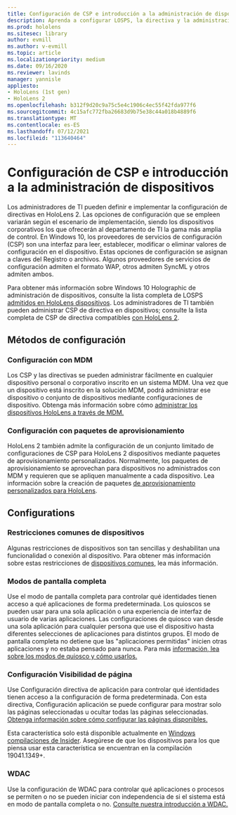 ```yaml
---
title: Configuración de CSP e introducción a la administración de dispositivos
description: Aprenda a configurar LOSPS, la directiva y la administración de dispositivos mediante mobile Administración de dispositivos paquetes de aprovisionamiento.
ms.prod: hololens
ms.sitesec: library
author: evmill
ms.author: v-evmill
ms.topic: article
ms.localizationpriority: medium
ms.date: 09/16/2020
ms.reviewer: lavinds
manager: yannisle
appliesto:
- HoloLens (1st gen)
- HoloLens 2
ms.openlocfilehash: b312f9d20c9a75c5e4c1906c4ec55f42fda977f6
ms.sourcegitcommit: 4c15afc772fba26683d9b75e38c44a018b4889f6
ms.translationtype: MT
ms.contentlocale: es-ES
ms.lasthandoff: 07/12/2021
ms.locfileid: "113640464"
---
```

# <a name="configure-csps-and-device-management-overview"></a>Configuración de CSP e introducción a la administración de dispositivos

Los administradores de TI pueden definir e implementar la configuración de directivas en HoloLens 2. Las opciones de configuración que se empleen variarán según el escenario de implementación, siendo los dispositivos corporativos los que ofrecerán al departamento de TI la gama más amplia de control. En Windows 10, los proveedores de servicios de configuración (CSP) son una interfaz para leer, establecer, modificar o eliminar valores de configuración en el dispositivo. Estas opciones de configuración se asignan a claves del Registro o archivos. Algunos proveedores de servicios de configuración admiten el formato WAP, otros admiten SyncML y otros admiten ambos.

Para obtener más información sobre Windows 10 Holographic de administración de dispositivos, consulte la lista completa de LOSPS [admitidos en HoloLens dispositivos](/windows/client-management/mdm/configuration-service-provider-reference#hololens).
Los administradores de TI también pueden administrar CSP de directiva en dispositivos; consulte la lista completa de CSP de directiva compatibles [con HoloLens 2](/windows/client-management/mdm/policy-csps-supported-by-hololens2).

## <a name="configuration-methods"></a>Métodos de configuración

### <a name="configure-with-mdm"></a>Configuración con MDM

Los CSP y las directivas se pueden administrar fácilmente en cualquier dispositivo personal o corporativo inscrito en un sistema MDM. Una vez que un dispositivo está inscrito en la solución MDM, podrá administrar ese dispositivo o conjunto de dispositivos mediante configuraciones de dispositivo. Obtenga más información sobre cómo [administrar los dispositivos HoloLens a través de MDM.](hololens-mdm-configure.md)

### <a name="configure-with-provisioning-packages"></a>Configuración con paquetes de aprovisionamiento

HoloLens 2 también admite la configuración de un conjunto limitado de configuraciones de CSP para HoloLens 2 dispositivos mediante paquetes de aprovisionamiento personalizados. Normalmente, los paquetes de aprovisionamiento se aprovechan para dispositivos no administrados con MDM y requieren que se apliquen manualmente a cada dispositivo. Lea información sobre la creación de paquetes [de aprovisionamiento personalizados para HoloLens](hololens-provisioning.md).

## <a name="configurations"></a>Configurations

### <a name="common-device-restrictions"></a>Restricciones comunes de dispositivos

Algunas restricciones de dispositivos son tan sencillas y deshabilitan una funcionalidad o conexión al dispositivo. Para obtener más información sobre estas restricciones de [dispositivos comunes,](hololens-common-device-restrictions.md) lea más información.

### <a name="kiosk-modes"></a>Modos de pantalla completa

Use el modo de pantalla completa para controlar qué identidades tienen acceso a qué aplicaciones de forma predeterminada. Los quioscos se pueden usar para una sola aplicación o una experiencia de interfaz de usuario de varias aplicaciones. Las configuraciones de quiosco van desde una sola aplicación para cualquier persona que use el dispositivo hasta diferentes selecciones de aplicaciones para distintos grupos. El modo de pantalla completa no detiene que las "aplicaciones permitidas" inicien otras aplicaciones y no estaba pensado para nunca. Para más [información, lea sobre los modos de quiosco y cómo usarlos.](hololens-kiosk.md)

### <a name="settings-page-visibility"></a>Configuración Visibilidad de página

Use Configuración directiva de aplicación para controlar qué identidades tienen acceso a la configuración de forma predeterminada. Con esta directiva, Configuración aplicación se puede configurar para mostrar solo las páginas seleccionadas u ocultar todas las páginas seleccionadas. [Obtenga información sobre cómo configurar las páginas disponibles.](settings-uri-list.md)

Esta característica solo está disponible actualmente en [Windows compilaciones de Insider](hololens-insider.md). Asegúrese de que los dispositivos para los que piensa usar esta característica se encuentran en la compilación 19041.1349+.

### <a name="wdac"></a>WDAC

Use la configuración de WDAC para controlar qué aplicaciones o procesos se permiten o no se pueden iniciar con independencia de si el sistema está en modo de pantalla completa o no.
[Consulte nuestra introducción a WDAC.](windows-defender-application-control-wdac.md)
